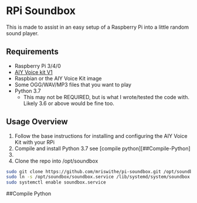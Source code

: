 # RPi Soundbox
This is made to assist in an easy setup of a Raspberry Pi into a little random sound player.

## Requirements
* Raspberry Pi 3/4/0
* [AIY Voice kit V1](https://aiyprojects.withgoogle.com/voice-v1/)
* Raspbian or the AIY Voice Kit image
* Some OGG/WAV/MP3 files that you want to play
* Python 3.7
  * This may not be REQUIRED, but is what I wrote/tested the code with. Likely 3.6 or above would be fine too.
  

## Usage Overview
1. Follow the base instructions for installing and configuring the AIY Voice Kit with your RPi
1. Compile and install Python 3.7 see [compile python][##Compile-Python]
1.
1. Clone the repo into /opt/soundbox
```bash
sudo git clone https://github.com/mriswithe/pi-soundbox.git /opt/soundbox
sudo ln -s /opt/soundbox/soundbox.service /lib/systemd/system/soundbox.service
sudo systemctl enable soundbox.service
```
 
 
 
##Compile Python 

